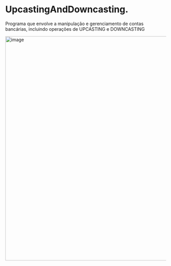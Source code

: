 # UpcastingAndDowncasting.
Programa que envolve a manipulação e gerenciamento de contas bancárias, incluindo operações de UPCASTING e DOWNCASTING

<img width="700" alt="image" src="https://github.com/ttpmorp/UpcastingAndDowncasting./assets/84445011/d1c87bf2-ef21-41de-8238-27f1353a109b">
